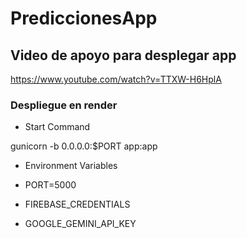 # PrediccionesApp

## Video de apoyo para desplegar app

https://www.youtube.com/watch?v=TTXW-H6HplA

### Despliegue en render

+ Start Command

gunicorn -b 0.0.0.0:$PORT app:app

+ Environment Variables

+ PORT=5000

+ FIREBASE_CREDENTIALS

+ GOOGLE_GEMINI_API_KEY


